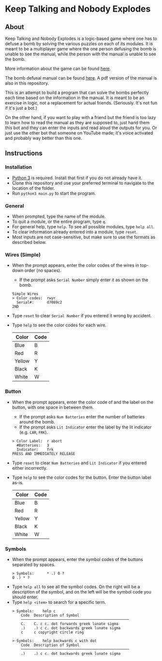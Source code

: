 Keep Talking and Nobody Explodes
=================================

## About

Keep Talking and Nobody Explodes is a logic-based game where one has to defuse a bomb by solving
the various puzzles on each of its modules. It is meant to be a multiplayer game where the one
person defusing the bomb is unable to see the manual, while the person with the manual is unable
to see the bomb.

More information about the game can be found [here](http://www.keeptalkinggame.com/).

The bomb defusal manual can be found [here](http://www.bombmanual.com/manual/1/html/index.html).
A pdf version of the manual is also in this repository.

This is an attempt to build a program that can solve the bombs perfectly each time based on the
information in the manual. It is meant to be an exercise in logic, not a replacement for actual
friends. (Seriously. It's not fun if it's just a bot.)

On the other hand, if you want to play with a friend but the friend is too lazy to learn how to
read the manual as they are supposed to, just hand them this bot and they can enter the inputs and
read aloud the outputs for you. Or just use the other bot that someone on YouTube made; it's voice
activated and probably way better than this one.


## Instructions

### Installation
- [Python 3](https://www.python.org/downloads/) is required. Install that first if you do not
  already have it.
- Clone this repository and use your preferred terminal to navigate to the location of the folder.
- Run `python3 main.py` to start the program.

### General
- When prompted, type the name of the module.
- To quit a module, or the entire program, type `q`.
- For general help, type `help`. To see all possible modules, type `help all`.
- To clear information already entered into a module, type `reset`.
- Most inputs are not case-sensitive, but make sure to use the formats as described below.

### Wires (Simple)
- When the prompt appears, enter the color codes of the wires in top-down order (no spaces).
    - If the prompt asks `Serial Number` simply enter it as shown on the bomb.
    ```
    Simple Wires
    > Color codes:  rwyr
      Serial#:      d7089c2
    2ND    
    ```
- Type `reset` to clear `Serial Number` if you entered it wrong by accident.
- Type `help` to see the color codes for each wire.

	| Color  | Code |
	|--------|------|
	| Blue   | B    |
	| Red    | R    |
	| Yellow | Y    |
	| Black  | K    |
	| White  | W    |


### Button
- When the prompt appears, enter the color code of and the label on the button, with one space in
  between them.
    - If the prompt asks `Num Batteries` enter the number of batteries around the bomb. 
    - If the prompt asks `Lit Indicator` enter the label by the lit indicator (e.g. `CAR`, `FRK`).
    ```
    > Color Label:  r abort
      #Batteries:   3
      Indicator:    frk
    PRESS AND IMMEDIATELY RELEASE
    ```
- Type `reset` to clear `Num Batteries` and `Lit Indicator` if you entered either incorrectly.
- Type `help` to see the color codes for the button. Enter the button label as-is.

    | Color  | Code |
    |--------|------|
    | Blue   | B    |
    | Red    | R    |
    | Yellow | Y    |
    | Black  | K    |
    | White  | W    |


### Symbols
- When the prompt appears, enter the symbol codes of the buttons separated by spaces.
    ```
    > Symbols:      * .) O ?
    O .) * ?
    ```
- Type `help all` to see all the symbol codes. On the right will be a description of the symbol,
  and on the left will be the symbol code you should enter.
- Type `help <item>` to search  for a specific term.
    ```
    > Symbols:    help c
        Code  Description of Symbol
        ──────────────────────────────────────────────────
        C.    C. c c. dot forwards greek lunate sigma
        .)    .) c c. dot backwards greek lunate sigma
        c     c copyright circle ring

    > Symbols:    help backwards c with dot
        Code  Description of Symbol
        ──────────────────────────────────────────────────
        .)    .) c c. dot backwards greek lunate sigma
    ```
